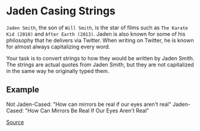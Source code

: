 # Jaden Casing Strings

`Jaden Smith`, the son of `Will Smith`, is the star of films such as
`The Karate Kid (2010)` and `After Earth (2013)`. Jaden is also known
for some of his philosophy that he delivers via Twitter. When writing
on Twitter, he is known for almost always capitalizing every word.

Your task is to convert strings to how they would be written by Jaden
Smith. The strings are actual quotes from Jaden Smith, but they are not
capitalized in the same way he originally typed them.

## Example

Not Jaden-Cased: "How can mirrors be real if our eyes aren't real"
Jaden-Cased: "How Can Mirrors Be Real If Our Eyes Aren't Real"

[Source](https://www.codewars.com/kata/5390bac347d09b7da40006f6)
